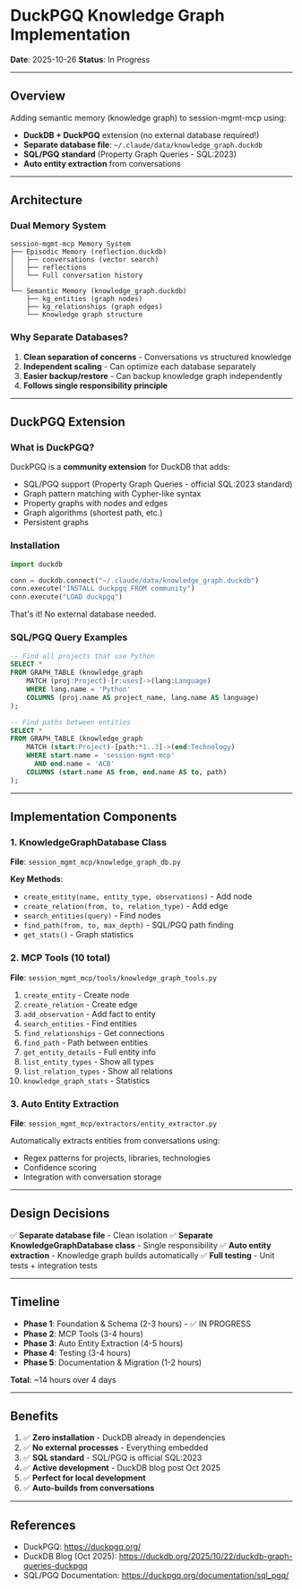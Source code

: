 # DuckPGQ Knowledge Graph Implementation

**Date**: 2025-10-26
**Status**: In Progress

______________________________________________________________________

## Overview

Adding semantic memory (knowledge graph) to session-mgmt-mcp using:

- **DuckDB + DuckPGQ** extension (no external database required!)
- **Separate database file**: `~/.claude/data/knowledge_graph.duckdb`
- **SQL/PGQ standard** (Property Graph Queries - SQL:2023)
- **Auto entity extraction** from conversations

______________________________________________________________________

## Architecture

### Dual Memory System

```
session-mgmt-mcp Memory System
├── Episodic Memory (reflection.duckdb)
│   ├── conversations (vector search)
│   ├── reflections
│   └── Full conversation history
│
└── Semantic Memory (knowledge_graph.duckdb)
    ├── kg_entities (graph nodes)
    ├── kg_relationships (graph edges)
    └── Knowledge graph structure
```

### Why Separate Databases?

1. **Clean separation of concerns** - Conversations vs structured knowledge
1. **Independent scaling** - Can optimize each database separately
1. **Easier backup/restore** - Can backup knowledge graph independently
1. **Follows single responsibility principle**

______________________________________________________________________

## DuckPGQ Extension

### What is DuckPGQ?

DuckPGQ is a **community extension** for DuckDB that adds:

- SQL/PGQ support (Property Graph Queries - official SQL:2023 standard)
- Graph pattern matching with Cypher-like syntax
- Property graphs with nodes and edges
- Graph algorithms (shortest path, etc.)
- Persistent graphs

### Installation

```python
import duckdb

conn = duckdb.connect("~/.claude/data/knowledge_graph.duckdb")
conn.execute("INSTALL duckpgq FROM community")
conn.execute("LOAD duckpgq")
```

That's it! No external database needed.

### SQL/PGQ Query Examples

```sql
-- Find all projects that use Python
SELECT *
FROM GRAPH_TABLE (knowledge_graph
    MATCH (proj:Project)-[r:uses]->(lang:Language)
    WHERE lang.name = 'Python'
    COLUMNS (proj.name AS project_name, lang.name AS language)
);

-- Find paths between entities
SELECT *
FROM GRAPH_TABLE (knowledge_graph
    MATCH (start:Project)-[path:*1..3]->(end:Technology)
    WHERE start.name = 'session-mgmt-mcp'
      AND end.name = 'ACB'
    COLUMNS (start.name AS from, end.name AS to, path)
);
```

______________________________________________________________________

## Implementation Components

### 1. KnowledgeGraphDatabase Class

**File**: `session_mgmt_mcp/knowledge_graph_db.py`

**Key Methods**:

- `create_entity(name, entity_type, observations)` - Add node
- `create_relation(from, to, relation_type)` - Add edge
- `search_entities(query)` - Find nodes
- `find_path(from, to, max_depth)` - SQL/PGQ path finding
- `get_stats()` - Graph statistics

### 2. MCP Tools (10 total)

**File**: `session_mgmt_mcp/tools/knowledge_graph_tools.py`

1. `create_entity` - Create node
1. `create_relation` - Create edge
1. `add_observation` - Add fact to entity
1. `search_entities` - Find entities
1. `find_relationships` - Get connections
1. `find_path` - Path between entities
1. `get_entity_details` - Full entity info
1. `list_entity_types` - Show all types
1. `list_relation_types` - Show all relations
1. `knowledge_graph_stats` - Statistics

### 3. Auto Entity Extraction

**File**: `session_mgmt_mcp/extractors/entity_extractor.py`

Automatically extracts entities from conversations using:

- Regex patterns for projects, libraries, technologies
- Confidence scoring
- Integration with conversation storage

______________________________________________________________________

## Design Decisions

✅ **Separate database file** - Clean isolation
✅ **Separate KnowledgeGraphDatabase class** - Single responsibility
✅ **Auto entity extraction** - Knowledge graph builds automatically
✅ **Full testing** - Unit tests + integration tests

______________________________________________________________________

## Timeline

- **Phase 1**: Foundation & Schema (2-3 hours) - ✅ IN PROGRESS
- **Phase 2**: MCP Tools (3-4 hours)
- **Phase 3**: Auto Entity Extraction (4-5 hours)
- **Phase 4**: Testing (3-4 hours)
- **Phase 5**: Documentation & Migration (1-2 hours)

**Total**: ~14 hours over 4 days

______________________________________________________________________

## Benefits

1. ✅ **Zero installation** - DuckDB already in dependencies
1. ✅ **No external processes** - Everything embedded
1. ✅ **SQL standard** - SQL/PGQ is official SQL:2023
1. ✅ **Active development** - DuckDB blog post Oct 2025
1. ✅ **Perfect for local development**
1. ✅ **Auto-builds from conversations**

______________________________________________________________________

## References

- DuckPGQ: https://duckpgq.org/
- DuckDB Blog (Oct 2025): https://duckdb.org/2025/10/22/duckdb-graph-queries-duckpgq
- SQL/PGQ Documentation: https://duckpgq.org/documentation/sql_pgq/
